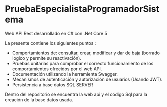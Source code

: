 # PruebaEspecialistaProgramadorSistema
Web API Rest desarrollado en C# con .Net Core 5

La presente contiene los siguientes puntos :

  - Comportamientos de: consultar, crear, modificar y dar de baja (borrado logico y permite su reactivación).
  - Pruebas unitarias para comprobar el correcto funcionamiento de los comportamientos ofrecidos por el web API.
  - Documentación utilizando la herramienta Swagger.
  - Mecanismos de autenticación y autorización de usuarios (Usando JWT).
  - Persistencia a base datos SQL SERVER
  
 Dentro del repositorio se encuentra la web api y el código Sql para la creación de la base datos usada.
 
 
